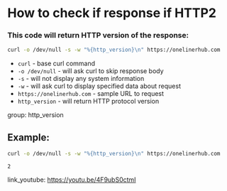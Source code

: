 # How to check if response if HTTP2

### This code will return HTTP version of the response:

```bash
curl -o /dev/null -s -w "%{http_version}\n" https://onelinerhub.com
```

- `curl` - base curl command
- `-o /dev/null` - will ask curl to skip response body
- `-s` - will not display any system information
- `-w` - will ask curl to display specified data about request
- `https://onelinerhub.com` - sample URL to request
- `http_version` - will return HTTP protocol version

group: http_version

## Example: 
```bash
curl -o /dev/null -s -w "%{http_version}\n" https://onelinerhub.com
```
```
2
```

link_youtube: https://youtu.be/4F9ubS0ctmI
